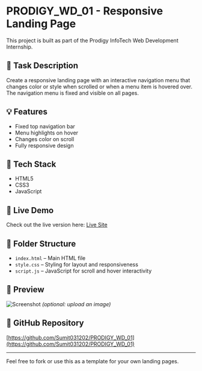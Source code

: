 # PRODIGY_WD_01 - Responsive Landing Page

This project is built as part of the Prodigy InfoTech Web Development Internship.

## 📝 Task Description
Create a responsive landing page with an interactive navigation menu that changes color or style when scrolled or when a menu item is hovered over. The navigation menu is fixed and visible on all pages.

## 💡 Features
- Fixed top navigation bar
- Menu highlights on hover
- Changes color on scroll
- Fully responsive design

## 🔧 Tech Stack
- HTML5
- CSS3
- JavaScript

## 🚀 Live Demo
Check out the live version here: [Live Site](https://prodigy-sumit-01.vercel.app/)

## 📁 Folder Structure
- `index.html` – Main HTML file
- `style.css` – Styling for layout and responsiveness
- `script.js` – JavaScript for scroll and hover interactivity

## 📸 Preview
![Screenshot](screenshot.png) *(optional: upload an image)*

## 🔗 GitHub Repository
[https://github.com/Sumit031202/PRODIGY_WD_01](https://github.com/Sumit031202/PRODIGY_WD_01)

---

Feel free to fork or use this as a template for your own landing pages.


